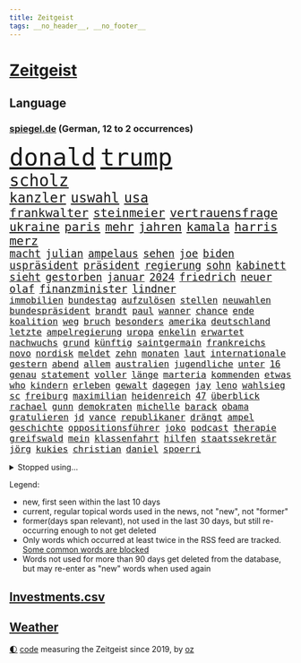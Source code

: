 ```yaml
---
title: Zeitgeist
tags: __no_header__, __no_footer__
---
```


# [Zeitgeist](https://oliz.io/zeitgeist/)

## Language

<h3><a href="https://www.spiegel.de" target="_blank">spiegel.de</a> (German, 12 to 2 occurrences)</h3>
<p style="font-family:monospace">
<span style="font-size:32pt"><a href="news_links.html#donald" class="current">donald</a></span>
<span style="font-size:32pt"><a href="news_links.html#trump" class="current">trump</a></span>
<br>
<span style="font-size:22pt"><a href="news_links.html#scholz" class="current">scholz</a></span>
<br>
<span style="font-size:18pt"><a href="news_links.html#kanzler" class="current">kanzler</a></span>
<span style="font-size:18pt"><a href="news_links.html#uswahl" class="current">uswahl</a></span>
<span style="font-size:18pt"><a href="news_links.html#usa" class="current">usa</a></span>
<br>
<span style="font-size:16pt"><a href="news_links.html#frankwalter" class="current">frankwalter</a></span>
<span style="font-size:16pt"><a href="news_links.html#steinmeier" class="current">steinmeier</a></span>
<span style="font-size:16pt"><a href="news_links.html#vertrauensfrage" class="current">vertrauensfrage</a></span>
<span style="font-size:16pt"><a href="news_links.html#ukraine" class="current">ukraine</a></span>
<span style="font-size:16pt"><a href="news_links.html#paris" class="current">paris</a></span>
<span style="font-size:16pt"><a href="news_links.html#mehr" class="current">mehr</a></span>
<span style="font-size:16pt"><a href="news_links.html#jahren" class="current">jahren</a></span>
<span style="font-size:16pt"><a href="news_links.html#kamala" class="current">kamala</a></span>
<span style="font-size:16pt"><a href="news_links.html#harris" class="current">harris</a></span>
<span style="font-size:16pt"><a href="news_links.html#merz" class="current">merz</a></span>
<br>
<span style="font-size:14pt"><a href="news_links.html#macht" class="current">macht</a></span>
<span style="font-size:14pt"><a href="news_links.html#julian" class="current">julian</a></span>
<span style="font-size:14pt"><a href="news_links.html#ampelaus" class="new">ampelaus</a></span>
<span style="font-size:14pt"><a href="news_links.html#sehen" class="current">sehen</a></span>
<span style="font-size:14pt"><a href="news_links.html#joe" class="current">joe</a></span>
<span style="font-size:14pt"><a href="news_links.html#biden" class="current">biden</a></span>
<span style="font-size:14pt"><a href="news_links.html#uspräsident" class="current">uspräsident</a></span>
<span style="font-size:14pt"><a href="news_links.html#präsident" class="current">präsident</a></span>
<span style="font-size:14pt"><a href="news_links.html#regierung" class="current">regierung</a></span>
<span style="font-size:14pt"><a href="news_links.html#sohn" class="current">sohn</a></span>
<span style="font-size:14pt"><a href="news_links.html#kabinett" class="current">kabinett</a></span>
<span style="font-size:14pt"><a href="news_links.html#sieht" class="current">sieht</a></span>
<span style="font-size:14pt"><a href="news_links.html#gestorben" class="current">gestorben</a></span>
<span style="font-size:14pt"><a href="news_links.html#januar" class="current">januar</a></span>
<span style="font-size:14pt"><a href="news_links.html#2024" class="current">2024</a></span>
<span style="font-size:14pt"><a href="news_links.html#friedrich" class="current">friedrich</a></span>
<span style="font-size:14pt"><a href="news_links.html#neuer" class="current">neuer</a></span>
<span style="font-size:14pt"><a href="news_links.html#olaf" class="current">olaf</a></span>
<span style="font-size:14pt"><a href="news_links.html#finanzminister" class="current">finanzminister</a></span>
<span style="font-size:14pt"><a href="news_links.html#lindner" class="current">lindner</a></span>
<br>
<span style="font-size:12pt"><a href="news_links.html#immobilien" class="current">immobilien</a></span>
<span style="font-size:12pt"><a href="news_links.html#bundestag" class="current">bundestag</a></span>
<span style="font-size:12pt"><a href="news_links.html#aufzulösen" class="new">aufzulösen</a></span>
<span style="font-size:12pt"><a href="news_links.html#stellen" class="current">stellen</a></span>
<span style="font-size:12pt"><a href="news_links.html#neuwahlen" class="current">neuwahlen</a></span>
<span style="font-size:12pt"><a href="news_links.html#bundespräsident" class="current">bundespräsident</a></span>
<span style="font-size:12pt"><a href="news_links.html#brandt" class="current">brandt</a></span>
<span style="font-size:12pt"><a href="news_links.html#paul" class="current">paul</a></span>
<span style="font-size:12pt"><a href="news_links.html#wanner" class="new">wanner</a></span>
<span style="font-size:12pt"><a href="news_links.html#chance" class="current">chance</a></span>
<span style="font-size:12pt"><a href="news_links.html#ende" class="current">ende</a></span>
<span style="font-size:12pt"><a href="news_links.html#koalition" class="current">koalition</a></span>
<span style="font-size:12pt"><a href="news_links.html#weg" class="current">weg</a></span>
<span style="font-size:12pt"><a href="news_links.html#bruch" class="current">bruch</a></span>
<span style="font-size:12pt"><a href="news_links.html#besonders" class="current">besonders</a></span>
<span style="font-size:12pt"><a href="news_links.html#amerika" class="current">amerika</a></span>
<span style="font-size:12pt"><a href="news_links.html#deutschland" class="current">deutschland</a></span>
<span style="font-size:12pt"><a href="news_links.html#letzte" class="current">letzte</a></span>
<span style="font-size:12pt"><a href="news_links.html#ampelregierung" class="current">ampelregierung</a></span>
<span style="font-size:12pt"><a href="news_links.html#uropa" class="new">uropa</a></span>
<span style="font-size:12pt"><a href="news_links.html#enkelin" class="current">enkelin</a></span>
<span style="font-size:12pt"><a href="news_links.html#erwartet" class="current">erwartet</a></span>
<span style="font-size:12pt"><a href="news_links.html#nachwuchs" class="current">nachwuchs</a></span>
<span style="font-size:12pt"><a href="news_links.html#grund" class="current">grund</a></span>
<span style="font-size:12pt"><a href="news_links.html#künftig" class="current">künftig</a></span>
<span style="font-size:12pt"><a href="news_links.html#saintgermain" class="current">saintgermain</a></span>
<span style="font-size:12pt"><a href="news_links.html#frankreichs" class="current">frankreichs</a></span>
<span style="font-size:12pt"><a href="news_links.html#novo" class="new">novo</a></span>
<span style="font-size:12pt"><a href="news_links.html#nordisk" class="new">nordisk</a></span>
<span style="font-size:12pt"><a href="news_links.html#meldet" class="current">meldet</a></span>
<span style="font-size:12pt"><a href="news_links.html#zehn" class="current">zehn</a></span>
<span style="font-size:12pt"><a href="news_links.html#monaten" class="current">monaten</a></span>
<span style="font-size:12pt"><a href="news_links.html#laut" class="current">laut</a></span>
<span style="font-size:12pt"><a href="news_links.html#internationale" class="current">internationale</a></span>
<span style="font-size:12pt"><a href="news_links.html#gestern" class="current">gestern</a></span>
<span style="font-size:12pt"><a href="news_links.html#abend" class="current">abend</a></span>
<span style="font-size:12pt"><a href="news_links.html#allem" class="current">allem</a></span>
<span style="font-size:12pt"><a href="news_links.html#australien" class="current">australien</a></span>
<span style="font-size:12pt"><a href="news_links.html#jugendliche" class="current">jugendliche</a></span>
<span style="font-size:12pt"><a href="news_links.html#unter" class="current">unter</a></span>
<span style="font-size:12pt"><a href="news_links.html#16" class="current">16</a></span>
<span style="font-size:12pt"><a href="news_links.html#genau" class="current">genau</a></span>
<span style="font-size:12pt"><a href="news_links.html#statement" class="current">statement</a></span>
<span style="font-size:12pt"><a href="news_links.html#voller" class="current">voller</a></span>
<span style="font-size:12pt"><a href="news_links.html#länge" class="current">länge</a></span>
<span style="font-size:12pt"><a href="news_links.html#marteria" class="new">marteria</a></span>
<span style="font-size:12pt"><a href="news_links.html#kommenden" class="current">kommenden</a></span>
<span style="font-size:12pt"><a href="news_links.html#etwas" class="current">etwas</a></span>
<span style="font-size:12pt"><a href="news_links.html#who" class="current">who</a></span>
<span style="font-size:12pt"><a href="news_links.html#kindern" class="current">kindern</a></span>
<span style="font-size:12pt"><a href="news_links.html#erleben" class="current">erleben</a></span>
<span style="font-size:12pt"><a href="news_links.html#gewalt" class="current">gewalt</a></span>
<span style="font-size:12pt"><a href="news_links.html#dagegen" class="current">dagegen</a></span>
<span style="font-size:12pt"><a href="news_links.html#jay" class="new">jay</a></span>
<span style="font-size:12pt"><a href="news_links.html#leno" class="new">leno</a></span>
<span style="font-size:12pt"><a href="news_links.html#wahlsieg" class="current">wahlsieg</a></span>
<span style="font-size:12pt"><a href="news_links.html#sc" class="current">sc</a></span>
<span style="font-size:12pt"><a href="news_links.html#freiburg" class="current">freiburg</a></span>
<span style="font-size:12pt"><a href="news_links.html#maximilian" class="current">maximilian</a></span>
<span style="font-size:12pt"><a href="news_links.html#heidenreich" class="current">heidenreich</a></span>
<span style="font-size:12pt"><a href="news_links.html#47" class="current">47</a></span>
<span style="font-size:12pt"><a href="news_links.html#überblick" class="current">überblick</a></span>
<span style="font-size:12pt"><a href="news_links.html#rachael" class="current">rachael</a></span>
<span style="font-size:12pt"><a href="news_links.html#gunn" class="current">gunn</a></span>
<span style="font-size:12pt"><a href="news_links.html#demokraten" class="current">demokraten</a></span>
<span style="font-size:12pt"><a href="news_links.html#michelle" class="current">michelle</a></span>
<span style="font-size:12pt"><a href="news_links.html#barack" class="current">barack</a></span>
<span style="font-size:12pt"><a href="news_links.html#obama" class="current">obama</a></span>
<span style="font-size:12pt"><a href="news_links.html#gratulieren" class="current">gratulieren</a></span>
<span style="font-size:12pt"><a href="news_links.html#jd" class="current">jd</a></span>
<span style="font-size:12pt"><a href="news_links.html#vance" class="current">vance</a></span>
<span style="font-size:12pt"><a href="news_links.html#republikaner" class="current">republikaner</a></span>
<span style="font-size:12pt"><a href="news_links.html#drängt" class="current">drängt</a></span>
<span style="font-size:12pt"><a href="news_links.html#ampel" class="current">ampel</a></span>
<span style="font-size:12pt"><a href="news_links.html#geschichte" class="current">geschichte</a></span>
<span style="font-size:12pt"><a href="news_links.html#oppositionsführer" class="current">oppositionsführer</a></span>
<span style="font-size:12pt"><a href="news_links.html#joko" class="new">joko</a></span>
<span style="font-size:12pt"><a href="news_links.html#podcast" class="current">podcast</a></span>
<span style="font-size:12pt"><a href="news_links.html#therapie" class="current">therapie</a></span>
<span style="font-size:12pt"><a href="news_links.html#greifswald" class="current">greifswald</a></span>
<span style="font-size:12pt"><a href="news_links.html#mein" class="current">mein</a></span>
<span style="font-size:12pt"><a href="news_links.html#klassenfahrt" class="new">klassenfahrt</a></span>
<span style="font-size:12pt"><a href="news_links.html#hilfen" class="current">hilfen</a></span>
<span style="font-size:12pt"><a href="news_links.html#staatssekretär" class="current">staatssekretär</a></span>
<span style="font-size:12pt"><a href="news_links.html#jörg" class="current">jörg</a></span>
<span style="font-size:12pt"><a href="news_links.html#kukies" class="new">kukies</a></span>
<span style="font-size:12pt"><a href="news_links.html#christian" class="current">christian</a></span>
<span style="font-size:12pt"><a href="news_links.html#daniel" class="current">daniel</a></span>
<span style="font-size:12pt"><a href="news_links.html#spoerri" class="new">spoerri</a></span>
</p>
<details>
<summary>Stopped using...</summary>
<p class="former" style="font-size:12pt">
rassistisch(1476) wünschen(1476) digitalisierung(1475) geschlagen(1475) gäste(1475) wichtigste(1475) solidarität(1474) tobt(1474) also(1473) keller(1473) prüfung(1473) taten(1473) weitgehend(1473) and(1472) aufgerufen(1472) bedenken(1472) bundesweit(1472) entschädigung(1472) erneute(1472) flüge(1472) guter(1472) botschaften(1471) coronakrise(1471) steigende(1471) ausfallen(1470) erlassen(1470) großteil(1470) kohle(1470) private(1470) rheinlandpfalz(1470) beraten(1469) mailand(1469) stattfinden(1469) strand(1469) dramatisch(1468) erzielt(1468) höher(1468) lehrer(1468) rand(1468) unmut(1468) hintergrund(1467) lügen(1467) schien(1467) verhindert(1467) bauen(1466) eingereicht(1466) gerettet(1466) leitet(1466) springt(1466) veranstalter(1466) äußerungen(1466) 33(1465) gegangen(1465) manuel(1465) maßnahme(1465) runde(1465) stammt(1465) still(1465) außer(1464) debatten(1464) hertha(1464) verbindet(1464) 32(1463) abgehört(1463) premiere(1463) beginnen(1462) bezahlt(1462) hölle(1462) rollen(1462) glücklich(1461) tausenden(1461) torhüter(1461) verkaufen(1461) entsetzen(1460) trennung(1460) treten(1459) distanz(1458) auftrag(1457) see(1457) störung(1457) nah(1455) enge(1454) mieten(1454) norwegen(1454) vorgaben(1454) gestürzt(1453) tiefen(1453) olympische(1452) spitzenreiter(1452) rentner(1449) schießen(1449) öffentliche(1449) umgeht(1448) landet(1446) wem(1444) favorit(1443) münster(1443) stürzen(1437) wachsen(1436) zeigten(1436) einkommen(1432) überfordert(1428) palästinenser(1423) verdoppelt(1421) schadensersatz(1406) niederländer(1367) westliche(1365) strecken(1304) übrig(1286) fußballnationalmannschaft(1270) jahresende(1235) drohende(1234) zerstörte(1213) insbesondere(1194) kilogramm(1194) befürwortet(1164) erkrankte(1162) jahrzehnt(1157) realität(1148) king(1144) hoffenheim(1142) gehälter(1135) gesetzentwurf(1124) straftaten(1116) schulden(1111) rauswurf(1108) ruhestand(1105) hendrik(1091) ampelparteien(1084) militärischen(1069) akw(1059) kiews(1056) ärztin(1048) propaganda(1029) genehmigt(1025) krim(1021) spaltung(1005) flughäfen(982) betreibt(980) versagen(972) gestärkt(965) terror(961) gelöst(956) beben(938) nationalelf(933) messerattacke(932) spart(928) großmutter(912) harter(894) unterliegt(894) westjordanland(894) unterlag(893) weltverband(885) grünenpolitikerin(883) suchte(882) sinne(877) galten(862) finde(853) geste(842) stören(832) notruf(811) raten(802) 63(793) begrenzen(793) talkshow(778) eingreifen(777) entstehen(771) feierten(769) vaters(759) fliegt(754) angreifen(753) sauber(747) staatsanwalt(747) großeinsatz(739) rückstand(734) carter(731) herrschen(731) beantragen(721) staates(703) jüdische(696) airbus(690) anscheinend(690) auflaufen(680) familiennewsletter(680) muster(679) hinnehmen(676) jerusalem(675) dritter(666) day(658) aggressiv(657) ansicht(657) kongo(656) perspektive(652) zwingt(643) initiative(640) islamistischen(638) verdächtigt(638) vermeintliche(620) brauche(614) 2007(610) alonso(610) 51(609) statistischen(586) optionen(585) fließen(584) geschehen(582) handelte(582) denkmal(578) genaue(576) betrunkener(567) gründung(567) radsport(566) arten(563) fußballverband(557) italiener(553) durchgesetzt(552) gemälde(552) forscherin(543) getrieben(541) usamerikanische(540) katrin(535) schief(526) protestierten(524) fossile(523) landtagswahlen(521) kopenhagen(509) einbestellt(505) wirtschaftlich(505) website(502) ralf(493) errichtet(489) überlegen(486) lebend(483) fußballem(480) selben(480) weisen(476) ärmelkanal(476) flieger(473) arbeitslosen(465) eauto(461) mutmaßliches(460) palästinensische(457) nächster(452) wmtitel(450) häfen(449) entstand(446) netanyahus(441) torwart(441) innere(437) prägen(429) xabi(429) mary(428) anzeige(426) flüsse(422) alaska(421) momente(420) verfolgung(419) 42(418) rekonstruktion(418) american(417) leinwand(417) wohnviertel(416) umgehend(414) trinken(413) gewechselt(410) heutigen(410) vorzugehen(409) harald(408) weitet(404) rotes(401) sicherheitslage(401) update(397) 76(396) gearbeitet(393) berüchtigte(392) isst(392) verliebt(391) sanitäter(388) entertainment(386) emily(385) horst(385) demos(381) zusammengestoßen(381) veröffentlichung(379) 85(378) bahnsteig(378) vierjährige(378) kritischen(374) asylverfahren(370) wiedervereinigung(366) angegangen(365) hamasangriff(365) betonte(363) terrororganisation(362) angeschlagen(359) 1990(357) flugverkehr(355) nouripour(354) omid(354) jüdinnen(352) mentale(350) schlaf(348) usschauspieler(347) finanzministerium(345) kulturszene(343) friedlich(339) hamasmassaker(339) signalisiert(338) südchinesisches(337) kanzlerkandidat(335) beendete(333) habecks(331) vollständige(331) geschenkt(330) anstehenden(329) psychologe(328) ließe(325) bundestagswahl(323) demnächst(319) junis(319) beklagen(318) ausgleich(317) taugt(316) oscarpreisträgerin(313) wahre(313) erinnerung(307) hits(304) unwahrscheinlich(304) ostdeutsche(302) bahnen(301) inspirieren(299) huthis(298) to(298) übernommen(295) spdabgeordnete(294) bunker(290) abermals(288) rutscht(287) ordentlich(285) taipeh(284) badenwürttembergischen(278) minus(276) schritten(276) spannend(276) zählte(273) sony(271) boykottiert(270) 2006(268) haag(268) anwesend(266) girls(264) nachholbedarf(264) anmelden(261) vergewaltigungen(261) besetztes(259) gefühle(258) stellvertreter(255) populisten(251) innerlich(250) präsidentschaftskandidat(250) hing(249) solches(249) fahndet(248) klettern(242) glimpflich(239) regionalzug(237) pferde(235) verlorene(235) ewigkeit(234) north(233) sitze(232) urteilte(232) agenda(231) spitzen(231) bildschirm(230) gewalttat(230) blutbad(229) datenschützer(229) potter(229) stewart(229) 1982(227) sabine(227) rheinmetall(226) beruflich(225) marseille(225) dominiert(224) operationen(222) philosophie(221) scheidung(220) durchhalten(219) langweilig(216) westdeutschland(215) dürfe(214) tvduell(213) flugabwehrsysteme(212) taxis(212) halbzeit(211) pogačar(211) tadej(211) kriegsführung(210) laufende(209) schmerzensgeld(209) überfahrt(209) bundesstaaten(208) kümmerte(206) matchwinner(206) parlaments(205) riskante(205) space(205) afdabgeordneter(204) grundlegende(204) dominierte(203) hetzt(203) hirnforschung(203) royals(201) titanic(199) arbeitszeiten(198) augenhöhe(198) faktencheck(198) getreten(198) elektrische(196) gartenkolumne(196) wurm(196) chronik(195) objekt(195) bombardierte(194) einheimische(194) milliardäre(194) drosten(193) rüstungskonzern(193) denkbar(192) bürgerkrieg(191) techniken(191) 44(189) blue(188) fahrrad(188) vorfahren(188) zivilgesellschaft(188) prägt(187) ernstfall(184) jahrhunderts(183) hunderttausenden(181) wahlheimat(181) ablauf(180) angelegte(180) diplomatischen(180) sticht(180) dschihadisten(179) boston(178) gucken(178) regelung(178) spioniert(178) kontrollen(177) rapstar(175) krah(173) nachspiel(173) opas(173) stephen(173) verlaufen(173) jessica(172) nehammer(172) attentats(171) gekippt(171) orthodoxe(171) strafstoß(171) laufender(169) övp(169) abgeschaltet(168) angeschlagenen(168) rechtsstreit(168) eurozone(167) jubelten(167) begrenzten(166) champagner(166) capri(165) klo(164) dänische(163) wahlrecht(163) magischen(162) verleumdung(162) flop(160) mitgefühl(160) reiz(160) schwamm(160) spitzenkandidatin(160) 21jährige(159) anreise(159) ausbreitung(159) blutigen(159) enkel(159) erprobung(158) kadyrow(158) ramsan(158) beachtliche(157) hervorgebracht(157) raumschiff(157) brutalen(155) brötchen(155) europäisches(155) unbekanntes(155) schütze(154) südamerika(154) ultrarechte(154) verbrenneraus(154) weltberühmte(154) geist(152) wichtigster(151) france(150) hilton(150) propalästinensischer(150) überschwemmte(150) blunt(149) mitstreiter(148) psychischer(148) umständen(148) schulhof(147) vorgeschichte(147) safe(146) veronika(146) jeweils(145) kleinstadt(145) stehe(145) entwirft(144) kfrage(144) wählte(144) exmanager(142) pochen(142) bewegende(141) buchtipp(140) kollegin(140) kurswechsel(140) münchens(140) herum(139) streitthema(139) tourist(139) wahlplakat(139) neunzigerjahre(138) führer(137) texaner(137) laufbahn(136) ältesten(136) blauen(135) ermordeten(134) suchten(134) cockpit(133) sportart(133) spreche(133) franken(132) halyna(132) hutchins(132) royal(132) ausgebuht(131) ceos(131) motivierte(131) verwüstet(131) nervös(130) are(129) brown(129) gebissen(128) heimgesucht(128) schenker(128) milliardenschäden(127) durchschnittlich(126) ohr(126) tragische(126) zuerst(126) ägyptischen(126) /(125) atem(125) behält(125) verfeindeten(125) 106(124) hakenkreuz(124) rex(124) tyrannosaurus(124) einzelhandel(123) rückblick(123) undenkbar(123) nostalgie(122) fahrlässig(121) parteizentrale(121) einzelheiten(120) spuckt(120) coco(118) dingen(118) schulweg(118) banker(116) grüner(116) kümmern(115) mob(115) ursprünglich(115) bände(114) erfinden(114) fachkräften(114) glaubwürdig(114) performance(114) situationen(114) beziehen(113) städtetrip(113) tödliches(113) wärmewende(113) eustrafzölle(112) fußballtransfers(112) geschehnisse(112) kalt(112) rechtspopulistische(112) verbundenheit(112) neuartigen(111) zaun(111) bundesamts(110) geklappt(110) sang(110) usmilitär(110) anhalten(108) bestellungen(108) d(108) erfolglos(108) gezeugt(108) saubere(108) verfehlt(108) fachmann(107) hauptverdächtiger(107) kremlkritiker(107) scheuen(107) gerichtet(106) indianapolis(106) 30jährige(105) hamaskommandeur(105) quadrat(105) hausmittel(104) k(104) lebten(104) rudert(104) verfassungswidrig(104) fasst(103) funktionen(103) hisbollahmiliz(103) matthäus(103) direktmandat(102) galaxie(102) geltenden(102) tirol(102) zerstörten(102) gefürchtet(101) kirmes(101) oberfläche(101) tvdebatte(101) weltpremiere(101) fitnessstudio(100) wahrscheinlicher(100) zivilbevölkerung(99) flughafens(98) küren(98) treffe(98) zutiefst(98) masoud(97) pezeshkian(97) wanderung(97) exnationalspieler(96) engere(95) erzeugen(95) reste(95) viereinhalb(95) turnen(94) üppigen(94) coldplay(93) demiral(93) erledigt(93) merih(93) out(93) reisenden(93) wolfsgruß(93) dänen(92) gesundes(92) kohlekraftwerk(92) verbrennungen(92) zweijähriger(92) atlantik(91) datenschützern(91) eigentliche(91) erpressung(91) gauland(91) gelbes(91) gewütet(91) katzen(91) probe(91) sicherheitsmitarbeiter(91) merkt(90) niedrigere(90) weltmeisterin(90) außenposten(89) bertelsmann(89) esa(89) geheuer(89) großauftrag(89) israelhass(89) magazins(89) zusammenhängen(89) überfiel(89) mocromafia(88) 49jährige(87) außenpolitiker(87) bahnübergang(87) rust(87) zwölfjährige(87) messerstichen(86) willi(86) auffallend(85) handgelenk(85) höchstleistungen(85) moderat(85) spurlos(85) tatwaffe(85) alltagsrassismus(84) butler(84) führungswechsel(84) legitim(84) ablaufen(83) ahmed(83) beigesetzt(83) gottes(83) luftschläge(83) deckeln(82) ermordete(82) sportgerichtshof(82) beschäftigung(81) goldmedaille(81) kinderbetreuung(81) tätig(81) unbeschrankten(81) elkw(80) freundschaften(80) rechtsextremistischen(80) ron(80) verglich(80) 1971(79) gastronomen(79) gemäßigt(79) sechzigerjahre(79) tvbilder(79) bandkollege(78) halbzeitshow(78) hügel(78) identifikation(78) interpretiert(78) 140(77) 340(77) dagmar(77) gesprächs(77) hingelegt(77) kurzen(77) manzel(77) sextherapeutin(77) sprachrohr(77) söldnertums(77) westheimer(77) arbeitskräften(76) einstigen(76) längerer(76) zukommen(76) berufsalltag(75) homophoben(75) pflegen(75) rechnungshofs(75) vorfahr(75) bandidos(74) body(74) metin(74) tatmotiv(74) vorstellt(74) junior(73) neuköllns(73) schau(73) statistisches(73) verfassungsgerichtshof(73) autobombe(72) beispiellos(72) drohnenattacke(72) emailadresse(72) jahresgehalt(72) namhafte(72) orban(72) spendengelder(72) trübt(72) ableger(71) heißluftballon(71) leistet(71) reformierte(71) sozialistische(71) stegner(71) thesen(71) zuneigung(71) zwiespalt(71) annehmen(70) bundesgericht(70) erleiden(70) hamasterroristen(70) racing(70) debütalbum(69) reinhold(69) uspräsidentin(69) annulliert(68) autokraten(68) bodyshaming(68) gepflogenheiten(68) gezielte(68) präsidentschaftskandidatin(68) rechner(68) träumte(68) usautor(68) vorstände(68) austragungsort(67) brandanschläge(67) gefangenenaustausch(67) kindergruppe(67) schwinden(67) status(67) wirren(67) gelohnt(66) olympiasieg(66) rügt(66) wettkämpfe(66) computerbrille(65) wahrgenommen(65) wetters(65) ausgebildeten(64) besteigen(64) spiegeldatenanalyse(64) verbrauchen(64) verpasste(64) vollzieht(64) hisbollahziele(63) neffe(63) standard(63) wegweisende(63) frontmann(62) gegenschlägen(62) seattle(62) abstürzen(61) charts(61) gelber(61) geschockt(61) kinofilm(61) läden(61) selbstständig(61) terrors(61) vergangen(61) verlass(61) wahlbetrug(61) anstrengung(60) asylbewerbern(60) chemnitz(60) doof(60) dschihadismus(60) militärpräsenz(60) palästinensischer(60) querdenker(60) schlammlawinen(60) sexistisch(60) trümmerfeld(60) usamerikanern(60) weitermachen(60) weltrekorde(60) anführers(59) busunfall(59) halbzeitpause(59) prangern(59) versenkt(59) verursachen(59) israelirankonflikt(58) palliativpflege(58) außereheliche(57) szenario(57) uswissenschaftler(57) vizepräsidentschaftskandidaten(57) wurf(57) zeitungsbericht(57) bränden(56) hergestellt(56) uboot(56) außerirdische(55) charisma(55) dreikampf(55) fdpfraktionschef(55) hisbollahführer(55) nüsse(55) präsidiums(55) unangenehmen(55) begibt(54) blinden(54) borg(54) flüchtet(54) folterstaat(54) fotograf(54) ozempic(54) sahen(54) bilderbücher(53) gange(53) risse(53) römisches(53) ajax(52) cbs(52) erstattet(52) fußballweltverband(52) gewaltwelle(52) heißesten(52) schiitische(52) dosen(51) drohten(51) fifapräsident(51) gianni(51) harren(51) infantino(51) uspräsidentschaftswahlkampf(51) vergewaltigungsvorwürfen(51) verstand(51) werbespot(51) zugespielt(51) 350000(50) bekanntgegeben(50) export(50) graffiti(50) peinliche(50) profiteure(50) romantik(50) acker(49) cdufraktion(49) entziehen(49) institutionen(49) scheidenden(49) verrückter(49) 89(48) ausgibt(48) eumitgliedstaaten(48) irreguläre(48) offenbarung(48) rate(48) riskanten(48) rose(48) trügerisch(48) finanzwelt(47) gier(47) globaler(47) scarboroughriff(47) simples(47) wohngeld(47) parteifreund(46) selbstbewussten(46) vertriebenen(46) wiederbelebt(46) anschlags(45) coronapolitik(45) kleinkind(45) ngos(45) expartner(44) gewisse(44) kraftwerk(44) ungewissen(44) bundestagswahlkampf(43) instrumentalisiert(43) medikamenten(43) neuheiten(43) systeme(43) apfelbaum(42) aufgewertet(42) notstand(42) oktoberfest(42) spieltag(42) zweites(42) erreger(41) fahrerinnen(41) hastig(41) kairo(41) nbalegende(41) repressionen(41) weltberühmten(41) zusammentun(41) anhaltend(40) berry(40) carolin(40) katastrophen(40) landwirtschaftsminister(40) palermo(40) player(40) dicht(39) evg(39) felder(39) geht’s(39) hailie(39) inneren(39) instrumentalisierung(39) tierchen(39) wiesn(39) zurücknehmen(39) doping(38) jannik(38) podcasts(38) sinner(38) tempolimit(38) ulreich(38) werkzeug(38) wäsche(38) dopingsperre(37) ersann(37) marmoush(37) nelly(37) neustadt(37) stammtischparolen(37) vušković(37) fpöchef(36) pferderennen(36) überfüllten(36) hamann(35) nationalratswahl(35) quadrats(35) quallen(35) verunglückten(35) bisweilen(34) ukrainenews(34) befugnisse(33) begleichen(33) eberl(33) finder(33) kabel(33) kleinstpartei(33) missgeschick(33) abgeschnitten(32) befunden(32) carearbeit(32) cas(32) durchgewunken(32) leidtragende(32) militäreinsatz(32) möbel(32) sox(32) vorstands(32) berichteten(31) cochefin(31) einkaufen(31) floh(31) gescheiterten(31) auslandsreise(30) beerdigung(30) diplomatie(30) garagentor(30) schwachstelle(30) shootingstar(30) storm(30) vorstellbar(30) werksschließungen(30) übertölpeln(30) eindämmen(29) elversberg(29) koalieren(29) logisch(29) nasser(29) schlüssel(29) uss(29) zweistellig(29) andrzej(28) brandattacke(28) duda(28) ehrenamt(28) erotische(28) essverhalten(28) goldmedaillen(28) kontern(28) nachgehen(28) alleine(27) beate(27) brantner(27) exprofis(27) geliebten(27) manchem(27) parlamentarische(27) priester(27) radius(27) wesentlich(27) antisemitisch(26) euagrarpolitik(26) hanau(26) infiziert(26) konzertkarten(26) niedrige(26) polizeigewerkschaft(26) sozialpädagogin(26) xsperre(26) anton(25) asyldebatte(25) ausschalten(25) begeisterte(25) border(25) hofreiter(25) übergibt(25) barnier(24) dauerten(24) grausame(24) horrenden(24) pc(24) philippinische(24) rocker(24) schwerverbrecher(24) schwieriges(24) tauchten(24) cern(23) laurent(23) na(23) picasso(23) aston(22) coronazeit(22) hinkt(22) klimawandelleugner(22) kräftemessen(22) musikvideo(22) nachlesen(22) pelztiere(22) rockstar(22) ufer(22) unbeeindruckt(22) vorführung(22) zusammenpasst(22) ökologische(22) ehre(21) richters(21) voigt(21) österreichwahl(21) aggressor(20) brennbarer(20) dsv(20) solo(20) stürze(20) elfjähriger(19) erich(19) fußballwm(19) genitalverstümmelung(19) investment(19) janis(19) joplin(19) kolonialismus(19) kriselt(19) radiosender(19) reale(19) briefwahl(18) euweit(18) gray(18) kolonialisten(18) monats(18) mossad(18) offenheit(18) silke(18) stabschefin(18) sue(18) bomber(17) feuergefahr(17) marketing(17) minderheit(17) pagerattacke(17) plakat(17) 41jähriger(16) abzuwehren(16) befrieden(16) beschleunigte(16) chipfabriken(16) kolonie(16) militärgericht(16) rauchfrei(16) wohngebäude(16) dokumentierte(15) fortuna(15) christliche(14) durchquert(14) geliebt(14) strafbefehl(14) 43jährige(13) denke(13) gegensätze(13) ignorierte(13) landstrich(13) volksfest(13) volkswagens(13) brett(12) country(12) ehrgeiz(12) erzbischof(12) klimaaktivistin(12) kopfgeld(12) plaudert(12) söhne(12) tanzt(12) tauchboot(12) detonationen(11) hisbollahchef(11) pornografie(11) sportdirektor(11) stellungen(11) zeitgeist(11)
</p>
</details>
<p>Legend:
<ul>
<li><span class="new">new</span>, first seen within the last 10 days</li>
<li><span class="current">current</span>, regular topical words used in the news, not "new", not "former"</li>
<li><span class="former">former(days span relevant)</span>, not used in the last 30 days, but still re-occurring enough to not get deleted</li>
<li>Only words which occurred at least twice in the RSS feed are tracked. <a href="language/filters.py">Some common words are blocked</a></li>
<li>Words not used for more than 90 days get deleted from the database, but may re-enter as "new" words when used again</li>
</ul>
</p>

## [Investments](investments.html)[.csv](investments.csv)

## [Weather](weather.html)

<footer>
<a href="javascript:toggleTheme()" class="nav">🌓</a>
<a href="https://github.com/ooz/zeitgeist">code</a> measuring the Zeitgeist since 2019, by <a href="https://oliz.io">oz</a>
</footer>
